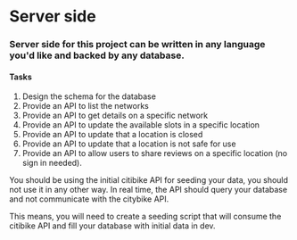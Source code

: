 # Server side

### Server side for this project can be written in any language you'd like and backed by any database.

#### Tasks

1) Design the schema for the database
2) Provide an API to list the networks
3) Provide an API to get details on a specific network
4) Provide an API to update the available slots in a specific location
5) Provide an API to update that a location is closed
6) Provide an API to update that a location is not safe for use
7) Provide an API to allow users to share reviews on a specific location (no sign in needed).

You should be using the initial citibike API for seeding your data, you should not use it in any other way. In real time, the API should query your database and not communicate with the citybike API.

This means, you will need to create a seeding script that will consume the citibike API and fill your database with initial data in dev.
